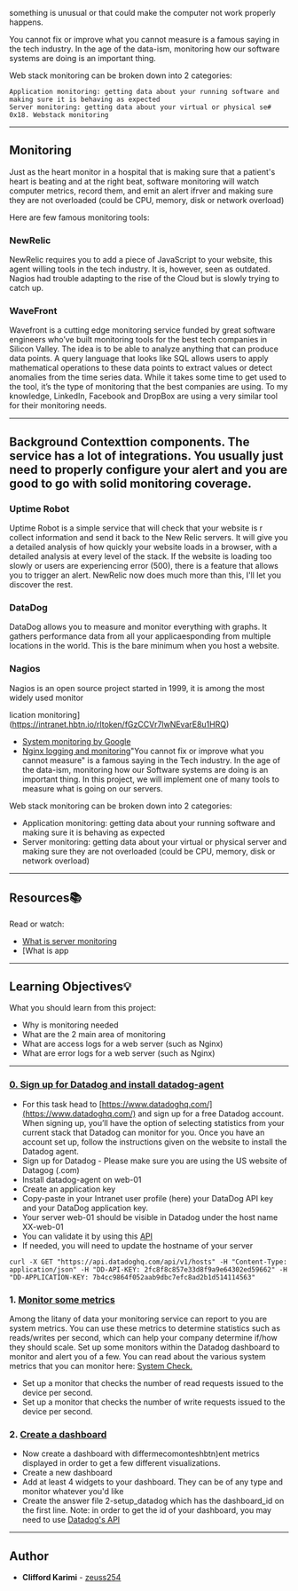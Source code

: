  something is unusual or that could make the computer not work properly happens.

You cannot fix or improve what you cannot measure is a famous saying in the tech industry. In the age of the data-ism, monitoring how our software systems are doing is an important thing.

Web stack monitoring can be broken down into 2 categories:

    Application monitoring: getting data about your running software and making sure it is behaving as expected
    Server monitoring: getting data about your virtual or physical se# 0x18. Webstack monitoring

---
## Monitoring


Just as the heart monitor in a hospital that is making sure that a patient's heart is beating and at the right beat, software monitoring will watch computer metrics, record them, and emit an alert ifrver and making sure they are not overloaded (could be CPU, memory, disk or network overload)

Here are few famous monitoring tools:

### NewRelic

NewRelic requires you to add a piece of JavaScript to your website, this agent willing tools in the tech industry. It is, however, seen as outdated. Nagios had trouble adapting to the rise of the Cloud but is slowly trying to catch up.

### WaveFront

Wavefront is a cutting edge monitoring service funded by great software engineers who’ve built monitoring tools for the best tech companies in Silicon Valley. The idea is to be able to analyze anything that can produce data points. A query language that looks like SQL allows users to apply mathematical operations to these data points to extract values or detect anomalies from the time series data. While it takes some time to get used to the tool, it’s the type of monitoring that the best companies are using. To my knowledge, LinkedIn, Facebook and DropBox are using a very similar tool for their monitoring needs.

---
## Background Contexttion components. The service has a lot of integrations. You usually just need to properly configure your alert and you are good to go with solid monitoring coverage.

### Uptime Robot

Uptime Robot is a simple service that will check that your website is r collect information and send it back to the New Relic servers. It will give you a detailed analysis of how quickly your website loads in a browser, with a detailed analysis at every level of the stack. If the website is loading too slowly or users are experiencing error (500), there is a feature that allows you to trigger an alert. NewRelic now does much more than this, I'll let you discover the rest.

### DataDog

DataDog allows you to measure and monitor everything with graphs. It gathers performance data from all your applicaesponding from multiple locations in the world. This is the bare minimum when you host a website.

### Nagios

Nagios is an open source project started in 1999, it is among the most widely used monitor

lication monitoring](https://intranet.hbtn.io/rltoken/fGzCCVr7lwNEvarE8u1HRQ)
* [System monitoring by Google](https://intranet.hbtn.io/rltoken/h6WV2iIVUCL-atjFIu6TZA)
* [Nginx logging and monitoring](https://intranet.hbtn.io/rltoken/ZUIlnid6NphRWIaGZ3MTZQ)"You cannot fix or improve what you cannot measure" is a famous saying in the Tech industry. In the age of the data-ism, monitoring how our Software systems are doing is an important thing. In this project, we will implement one of many tools to measure what is going on our servers.

Web stack monitoring can be broken down into 2 categories:

* Application monitoring: getting data about your running software and making sure it is behaving as expected
* Server monitoring: getting data about your virtual or physical server and making sure they are not overloaded (could be CPU, memory, disk or network overload)

---

## Resources:books:
Read or watch:
* [What is server monitoring](https://intranet.hbtn.io/rltoken/m8e7smqRz3k4PUBnv0zB7g)
* [What is app

---
## Learning Objectives:bulb:
What you should learn from this project:

* Why is monitoring needed
* What are the 2 main area of monitoring
* What are access logs for a web server (such as Nginx)
* What are error logs for a web server (such as Nginx)

---

### [0. Sign up for Datadog and install datadog-agent](./2-setup_datadog)
* For this task head to [https://www.datadoghq.com/](https://www.datadoghq.com/) and sign up for a free Datadog account. When signing up, you’ll have the option of selecting statistics from your current stack that Datadog can monitor for you. Once you have an account set up, follow the instructions given on the website to install the Datadog agent. 
* Sign up for Datadog - Please make sure you are using the US website of Datagog (.com)
* Install datadog-agent on web-01
* Create an application key
* Copy-paste in your Intranet user profile (here) your DataDog API key and your DataDog application key.
* Your server web-01 should be visible in Datadog under the host name XX-web-01
* You can validate it by using this [API](https://docs.datadoghq.com/api/v1/hosts/)
* If needed, you will need to update the hostname of your server
```
curl -X GET "https://api.datadoghq.com/api/v1/hosts" -H "Content-Type: application/json" -H "DD-API-KEY: 2fc8f8c857e33d8f9a9e64302ed59662" -H "DD-APPLICATION-KEY: 7b4cc9864f052aab9dbc7efc8ad2b1d514114563"
```

### 1. [Monitor some metrics](./)

Among the litany of data your monitoring service can report to you are system metrics. You can use these metrics to determine statistics such as reads/writes per second, which can help your company determine if/how they should scale. Set up some monitors within the Datadog dashboard to monitor and alert you of a few. You can read about the various system metrics that you can monitor here: [System Check.](https://docs.datadoghq.com/integrations/system/)
* Set up a monitor that checks the number of read requests issued to the device per second.
* Set up a monitor that checks the number of write requests issued to the device per second.


### 2. [Create a dashboard](./2-setup_datadog)
* Now create a dashboard with differmecomonteshbtn)ent metrics displayed in order to get a few different visualizations.
* Create a new dashboard
* Add at least 4 widgets to your dashboard. They can be of any type and monitor whatever you'd like
* Create the answer file 2-setup_datadog which has the dashboard_id on the first line. Note: in order to get the id of your dashboard, you may need to use [Datadog's API](https://docs.datadoghq.com/api/v1/dashboards/#get-all-dashboards)

---

## Author
* **Clifford Karimi** - [zeuss254](https://github.com/zeuss254)
